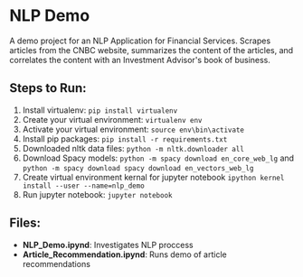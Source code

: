 # NLP Demo
A demo project for an NLP Application for Financial Services. Scrapes articles from the CNBC website, summarizes the content of the articles, and correlates the content with an Investment Advisor's book of business. 

## Steps to Run:
1. Install virtualenv: `pip install virtualenv`
2. Create your virtual environment: `virtualenv env`
3. Activate your virtual environment: `source env\bin\activate`
4. Install pip packages: `pip install -r requirements.txt`
5. Downloaded nltk data files: `python -m nltk.downloader all`
6. Download Spacy models: `python -m spacy download en_core_web_lg` and `python -m spacy download spacy download en_vectors_web_lg`
7. Create virtual environment kernal for jupyter notebook `ipython kernel install --user --name=nlp_demo`
8. Run jupyter notebook: `jupyter notebook`
 
## Files:

- **NLP_Demo.ipynd**: Investigates NLP proccess
- **Article_Recommendation.ipynd**: Runs demo of article recommendations


